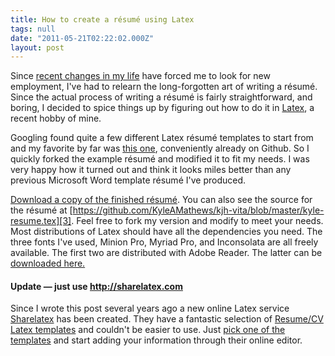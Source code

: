 ```yaml
---
title: How to create a résumé using Latex
tags: null
date: "2011-05-21T02:22:02.000Z"
layout: post
---
```


Since [recent changes in my life][0] have forced me to look for new employment, I've had to relearn the long-forgotten art of writing a résumé. Since the actual process of writing a résumé is fairly straightforward, and boring, I decided to spice things up by figuring out how to do it in [Latex][1], a recent hobby of mine.

Googling found quite a few different Latex résumé templates to start from and my favorite by far was [this one][2], conveniently already on Github. So I quickly forked the example résumé and modified it to fit my needs. I was very happy how it turned out and think it looks miles better than any previous Microsoft Word template résumé I've produced.

[Download a copy of the finished résumé](./kyle-mathews-resume_0.pdf). You can also see the source for the résumé at [https://github.com/KyleAMathews/kjh-vita/blob/master/kyle-resume.tex][3]. Feel free to fork my version and modify to meet your needs. Most distributions of Latex should have all the dependencies you need. The three fonts I've used, Minion Pro, Myriad Pro, and Inconsolata are all freely available. The first two are distributed with Adobe Reader. The latter can be [downloaded here.][4]

#### Update — just use http://sharelatex.com
Since I wrote this post several years ago a new online Latex service [Sharelatex](http://sharelatex.com) has been created. They have a fantastic selection of [Resume/CV Latex templates](https://www.sharelatex.com/templates/cv-or-resume) and couldn't be easier to use. Just [pick one of the templates](https://www.sharelatex.com/templates/cv-or-resume) and start adding your information through their online editor.


[0]: /eduglu-enters-deadpool/
[1]: http://en.wikipedia.org/wiki/LaTeX
[2]: http://kjhealy.github.com/kjh-vita/
[3]: https://github.com/KyleAMathews/kjh-vita/blob/master/kyle-resume.tex
[4]: http://www.levien.com/type/myfonts/inconsolata.html
